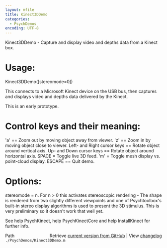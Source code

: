 ```yaml
---
layout: mfile
title: Kinect3DDemo
categories:
  - PsychDemos
encoding: UTF-8
---
```


Kinect3DDemo - Capture and display video and depths data from a Kinect box.

# Usage:

Kinect3DDemo([stereomode=0])

This connects to a Microsoft Kinect device on the USB bus, then captures
and displays video and depths data delivered by the Kinect.

This is an early prototype.

# Control keys and their meaning:

'a' == Zoom out by moving object away from viewer.
'z' == Zoom in by moving object close to viewer.
Left- and Right cursor keys == Rotate object around vertical axis.
Up- and Down cursor keys == Rotate object around horizontal axis.
SPACE = Toggle live 3D feed.
'm' = Toggle mesh display vs. point-cloud display.
ESCAPE == Quit demo.

# Options:

stereomode = n. For n > 0 this activates stereoscopic rendering - The shape is
rendered from two slightly different viewpoints and one of Psychtoolbox's
built-in stereo display algorithms is used to present the 3D stimulus. This
is very preliminary so it doesn't work that well yet.

See help PsychKinect, help PsychKinectCore and help InstallKinect for
further info.



<div class="code_header" style="text-align:right;">
  <span style="float:left;">Path&nbsp;&nbsp;</span> <span class="counter">Retrieve <a href=
  "https://raw.github.com/Psychtoolbox-3/Psychtoolbox-3/beta/./PsychDemos/Kinect3DDemo.m">current version from GitHub</a> | View <a href=
  "https://github.com/Psychtoolbox-3/Psychtoolbox-3/commits/beta/./PsychDemos/Kinect3DDemo.m">changelog</a></span>
</div>
<div class="code">
  <code>./PsychDemos/Kinect3DDemo.m</code>
</div>
